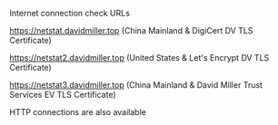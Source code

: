 Internet connection check URLs

https://netstat.davidmiller.top (China Mainland & DigiCert DV TLS Certificate)

https://netstat2.davidmiller.top (United States & Let's Encrypt DV TLS Certificate)

https://netstat3.davidmiller.top (China Mainland & David Miller Trust Services EV TLS Certificate)

HTTP connections are also available
